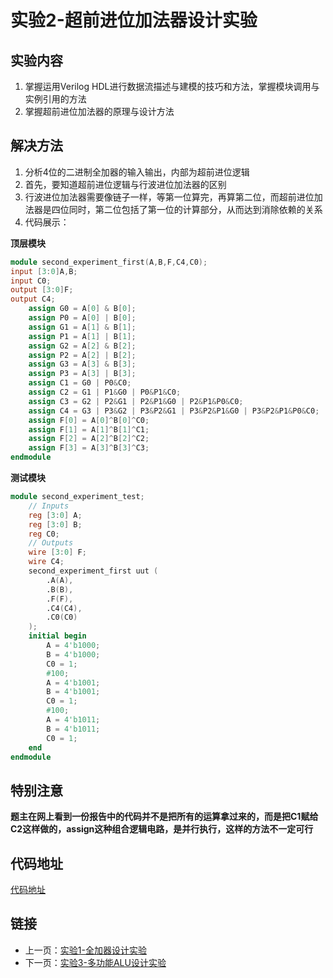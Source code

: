 # 实验2-超前进位加法器设计实验

## 实验内容

1. 掌握运用Verilog HDL进行数据流描述与建模的技巧和方法，掌握模块调用与实例引用的方法
2. 掌握超前进位加法器的原理与设计方法

## 解决方法

1. 分析4位的二进制全加器的输入输出，内部为超前进位逻辑
2. 首先，要知道超前进位逻辑与行波进位加法器的区别
3. 行波进位加法器需要像链子一样，等第一位算完，再算第二位，而超前进位加法器是四位同时，第二位包括了第一位的计算部分，从而达到消除依赖的关系
4. 代码展示：

**顶层模块**

```verilog
module second_experiment_first(A,B,F,C4,C0);
input [3:0]A,B;
input C0;
output [3:0]F;
output C4;
	assign G0 = A[0] & B[0];
	assign P0 = A[0] | B[0];
	assign G1 = A[1] & B[1];
	assign P1 = A[1] | B[1];
	assign G2 = A[2] & B[2];
	assign P2 = A[2] | B[2];
	assign G3 = A[3] & B[3];
	assign P3 = A[3] | B[3];
	assign C1 = G0 | P0&C0;
	assign C2 = G1 | P1&G0 | P0&P1&C0;
	assign C3 = G2 | P2&G1 | P2&P1&G0 | P2&P1&P0&C0;
	assign C4 = G3 | P3&G2 | P3&P2&G1 | P3&P2&P1&G0 | P3&P2&P1&P0&C0;
	assign F[0] = A[0]^B[0]^C0;
	assign F[1] = A[1]^B[1]^C1;
	assign F[2] = A[2]^B[2]^C2;
	assign F[3] = A[3]^B[3]^C3;
endmodule
```

**测试模块**

```verilog
module second_experiment_test;
	// Inputs
	reg [3:0] A;
	reg [3:0] B;
	reg C0;
	// Outputs
	wire [3:0] F;
	wire C4;
	second_experiment_first uut (
		.A(A),
		.B(B),
		.F(F),
		.C4(C4),
		.C0(C0)
	);
	initial begin
		A = 4'b1000;
		B = 4'b1000;
		C0 = 1;
		#100;
		A = 4'b1001;
		B = 4'b1001;
		C0 = 1;
		#100;
		A = 4'b1011;
		B = 4'b1011;
		C0 = 1;
	end
endmodule
```

## 特别注意

**题主在网上看到一份报告中的代码并不是把所有的运算拿过来的，而是把C1赋给C2这样做的，assign这种组合逻辑电路，是并行执行，这样的方法不一定可行**

## 代码地址

[代码地址](../Second_experiment)

## 链接

* 上一页：[实验1-全加器设计实验](./First_experiment.md)
* 下一页：[实验3-多功能ALU设计实验](./Third_experiment.md)